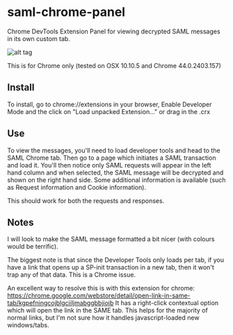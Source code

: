 # saml-chrome-panel
Chrome DevTools Extension Panel for viewing decrypted SAML messages in its own custom tab.

![alt tag](https://raw.githubusercontent.com/milton-lai/saml-chrome-panel/master/SAMLforChromeLogo.png)

This is for Chrome only (tested on OSX 10.10.5 and Chrome 44.0.2403.157)

## Install
To install, go to chrome://extensions in your browser, Enable Developer Mode and the click on "Load unpacked Extension..." or drag in the .crx

## Use
To view the messages, you'll need to load developer tools and head to the SAML Chrome tab. Then go to a page which initiates a SAML transaction and load it. You'll then notice only SAML requests will appear in the left hand column and when selected, the SAML message will be decrypted and shown on the right hand side. Some additional information is available (such as Request information and Cookie information).

This should work for both the requests and responses.

## Notes
I will look to make the SAML message formatted a bit nicer (with colours would be terrific).

The biggest note is that since the Developer Tools only loads per tab, if you have a link that opens up a SP-init transaction in a new tab, then it won't trap any of that data. This is a Chrome issue. 

An excellent way to resolve this is with this extension for chrome: https://chrome.google.com/webstore/detail/open-link-in-same-tab/kgpefningcojblgciiljmabggbbjiojb
It has a right-click contextual option which will open the link in the SAME tab. This helps for the majority of normal links, but I'm not sure how it handles javascript-loaded new windows/tabs.
